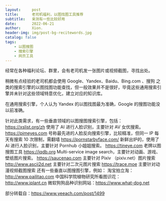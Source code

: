 ```yaml
---
layout:     post
title:      老司机福利，以图找图工具推荐
subtitle:   亲测有一些比较好用
date:       2022-06-21
author:     Xion.
header-img: img/post-bg-recitewords.jpg
catalog: false
tags:
    - 以图搜图
    - 搜索引擎
    - 网页工具
---
```


经常在各种福利论坛、群里，会有老司机发一张图片或视频截图，寻找出处。

稍微有点经验的老司机都会使用 Google、Yandex、Baidu、Bing.com 、搜狗 之类的搜索引擎的以图找图功能查找，但一般效果并不是很好，毕竟这些通用搜索引擎并未针对这些领域特意优化，建立对应的知识库。

在通用搜索引擎，个人认为 Yandex 的以图找图最为准确，Google 的搜图功能没以前准确。
 

针对此类需求，有一些垂直领域的以图搜图搜索引擎，包括：
https://xslist.org/zh 使用了 AI 进行人脸识别，主要针对 AV 女优搜索。
https://pimeyes.com  号称最先进的人脸反向搜索引擎，比较精准，但同一 IP 每天有搜索 10 次限制，需翻墙
https://pornstarbyface.com/ 新鲜出炉的，使用了 AI 进行人脸识别，主要针对 Pornhub 小姐姐搜索。
https://tineye.com 老牌以图搜图工具
https://iqdb.org Multi-service image search，主要针对动画、游戏、壁纸图片搜索。
https://saucenao.com 主要针对 Pixiv （pixiv.net）图片搜索
http://www.ascii2d.net 主要针对二次元图片搜索
https://trace.moe 主要针对动漫视频截图搜索
还有一些垂直以图搜图引擎，例如：
淘宝拍立淘：http://www.pailitao.com
中国科学院植物研究所看图识花：http://www.iplant.cn
微软狗狗品种识别网站：https://www.what-dog.net

部分转载自：https://www.yeeach.com/post/1499
